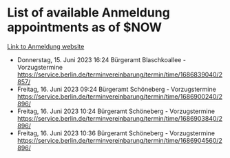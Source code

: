 # List of available Anmeldung appointments as of $NOW
[Link to Anmeldung website](https://service.berlin.de/terminvereinbarung/termin/tag.php?termin=1&anliegen[]=120686&dienstleisterlist=122210,122217,327316,122219,327312,122227,327314,122231,327346,122243,327348,122254,122252,329742,122260,329745,122262,329748,122271,327278,122273,327274,122277,327276,330436,122280,327294,122282,327290,122284,327292,122291,327270,122285,327266,122286,327264,122296,327268,150230,329760,122297,327286,122294,327284,122312,329763,122314,329775,122304,327330,122311,327334,122309,327332,317869,122281,327352,122279,329772,122283,122276,327324,122274,327326,122267,329766,122246,327318,122251,327320,122257,327322,122208,327298,122226,327300&herkunft=http%3A%2F%2Fservice.berlin.de%2Fdienstleistung%2F120686%2F)
- Donnerstag, 15. Juni 2023 16:24 Bürgeramt Blaschkoallee - Vorzugstermine https://service.berlin.de/terminvereinbarung/termin/time/1686839040/2857/
- Freitag, 16. Juni 2023 09:24 Bürgeramt Schöneberg - Vorzugstermine https://service.berlin.de/terminvereinbarung/termin/time/1686900240/2896/
- Freitag, 16. Juni 2023 10:24 Bürgeramt Schöneberg - Vorzugstermine https://service.berlin.de/terminvereinbarung/termin/time/1686903840/2896/
- Freitag, 16. Juni 2023 10:36 Bürgeramt Schöneberg - Vorzugstermine https://service.berlin.de/terminvereinbarung/termin/time/1686904560/2896/
